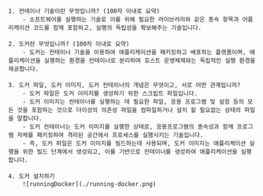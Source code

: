 	
	1. 컨테이너 기술이란 무엇입니까? (100자 이내로 요약)
        - 소프트웨어를 실행하는 기술로 이를 위해 필요한 라이브러리와 같은 종속 항목과 어플리케이션 코드를 함께 포함하고, 실행의 독립성을 확보해주는 기술입니다.
    
    2. 도커란 무엇입니까? (100자 이내로 요약)
        - 도커는 컨테이너 기술을 이용하여 애플리케이션을 패키징하고 배포하는 플랫폼이며, 애플리케이션을 실행하는 환경을 컨테이너로 분리하여 호스트 운영체제와는 독립적인 실행 환경을 제공합니다.

    3. 도커 파일, 도커 이미지, 도커 컨테이너의 개념은 무엇이고, 서로 어떤 관계입니까?
        - 도커 파일은 도커 이미지를 생성하기 위한 스크립트 파일입니다. 
        - 도커 이미지는 컨테이너를 실행하는 데 필요한 파일, 응용 프로그램 및 설정 등의 모든 것을 포함하는 것으로 더이상의 의존성 파일을 컴파일하거나 설치 할 필요없는 상태의 파일을 말합니다. 
        - 도커 컨테이너는 도커 이미지를 실행한 상태로, 응용프로그램의 종속성과 함께 프로그램 자체를 패키징하여 격리된 공간에서 프로세스를 실행시키는 기술입니다. 
        - 즉, 도커 파일은 도커 이미지를 빌드하는데 사용되며, 도커 이미지는 애플리케이션 실행을 위한 빌드 단계에서 생성되고, 이를 기반으로 컨테이너를 생성하여 애플리케이션을 실행합니다.

    4. 도커 설치하기
        ![runningDocker](./running-docker.png)